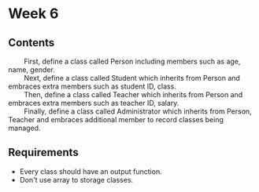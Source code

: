 # Week 6
## Contents
&emsp; &emsp;First, define a class called Person including members such as age, name, gender.  
&emsp; &emsp;Next, define a class called Student which inherits from Person and embraces extra members such as student ID, class.  
&emsp; &emsp;Then, define a class called Teacher which inherits from Person and embraces extra members such as teacher ID, salary.      
&emsp; &emsp;Finally, define a class called Administrator which inherits from Person, Teacher and embraces additional member to record classes being managed.  
## Requirements
* Every class should have an output function.
* Don't use array to storage classes.